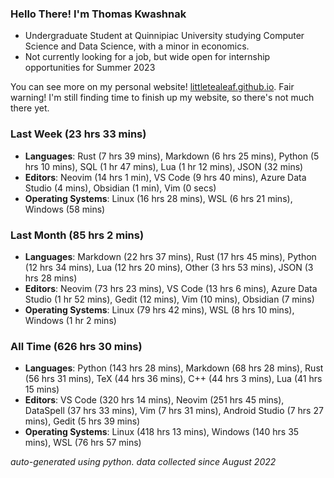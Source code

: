 
### Hello There! I'm Thomas Kwashnak

- Undergraduate Student at Quinnipiac University studying Computer Science and Data Science, with a minor in economics.
- Not currently looking for a job, but wide open for internship opportunities for Summer 2023

You can see more on my personal website! [littletealeaf.github.io](https://littletealeaf.github.io). Fair warning! I'm still finding time to finish up my website, so there's not much there yet.

### Last Week (23 hrs 33 mins)
- **Languages**: Rust (7 hrs 39 mins), Markdown (6 hrs 25 mins), Python (5 hrs 10 mins), SQL (1 hr 47 mins), Lua (1 hr 12 mins), JSON (32 mins)
- **Editors**: Neovim (14 hrs 1 min), VS Code (9 hrs 40 mins), Azure Data Studio (4 mins), Obsidian (1 min), Vim (0 secs)
- **Operating Systems**: Linux (16 hrs 28 mins), WSL (6 hrs 21 mins), Windows (58 mins)
    
### Last Month (85 hrs 2 mins)
- **Languages**: Markdown (22 hrs 37 mins), Rust (17 hrs 45 mins), Python (12 hrs 34 mins), Lua (12 hrs 20 mins), Other (3 hrs 53 mins), JSON (3 hrs 28 mins)
- **Editors**: Neovim (73 hrs 23 mins), VS Code (13 hrs 6 mins), Azure Data Studio (1 hr 52 mins), Gedit (12 mins), Vim (10 mins), Obsidian (7 mins)
- **Operating Systems**: Linux (79 hrs 42 mins), WSL (8 hrs 10 mins), Windows (1 hr 2 mins)
    
### All Time (626 hrs 30 mins)
- **Languages**: Python (143 hrs 28 mins), Markdown (68 hrs 28 mins), Rust (56 hrs 31 mins), TeX (44 hrs 36 mins), C++ (44 hrs 3 mins), Lua (41 hrs 15 mins)
- **Editors**: VS Code (320 hrs 14 mins), Neovim (251 hrs 45 mins), DataSpell (37 hrs 33 mins), Vim (7 hrs 31 mins), Android Studio (7 hrs 27 mins), Gedit (5 hrs 39 mins)
- **Operating Systems**: Linux (418 hrs 13 mins), Windows (140 hrs 35 mins), WSL (76 hrs 57 mins)
    

*auto-generated using python. data collected since August 2022*
